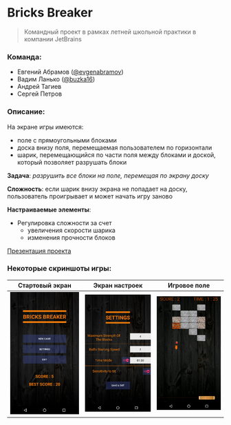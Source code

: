 # Bricks Breaker
> Командный проект в рамках летней школьной практики в компании JetBrains

### Команда:
- Евгений Абрамов ([@evgenabramov](https://github.com/evgenabramov))
- Вадим Ланько ([@buzka16](https://github.com/buzka16))
- Андрей Тагиев 
- Сергей Петров

### Описание:
На экране игры имеются:
- поле с прямоугольными блоками
- доска внизу поля, перемещаемая пользователем по горизонтали
- шарик, перемещающийся по части поля между блоками и доской, который позволяет разрушать блоки
  
**Задача**: *разрушить все блоки на поле, перемещая по экрану доску*

**Сложность**: если шарик внизу экрана не попадает на доску, пользователь проигрывает и может начать игру заново

**Настраиваемые элементы**:
- Регулировка сложности за счет 
  - увеличения скорости шарика 
  - изменения прочности блоков

[Презентация проекта](BricksBreaker.pdf)

### Некоторые скриншоты игры:
Стартовый экран             |  Экран настроек         | Игровое поле 
:-------------------------:|:-------------------------:|:-----------------:
<img src="images/screenshot1.png" alt="drawing" width="300"/> | <img src="images/screenshot2.png" alt="drawing" width="300"/> | <img src="images/screenshot3.png" alt="drawing" width="300"/>
